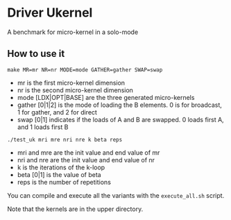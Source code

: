 # Driver Ukernel

A benchmark for micro-kernel in a solo-mode

## How to use it

``make MR=mr NR=nr MODE=mode GATHER=gather SWAP=swap``

- mr is the first micro-kernel dimension
- nr is the second micro-kernel dimension
- mode [LDX|OPT|BASE] are the three generated micro-kernels
- gather [0|1|2] is the mode of loading the B elements. 0 is for broadcast, 1 for gather, and 2 for direct
- swap [0|1] indicates if the loads of A and B are swapped. 0 loads first A, and 1 loads first B

``./test_uk mri mre nri nre k beta reps``

- mri and mre are the init value and end value of mr
- nri and nre are the init value and end value of nr
- k is the iterations of the k-loop
- beta [0|1] is the value of beta
- reps is the number of repetitions

You can compile and execute all the variants with the ``execute_all.sh`` script.

Note that the kernels are in the upper directory.
